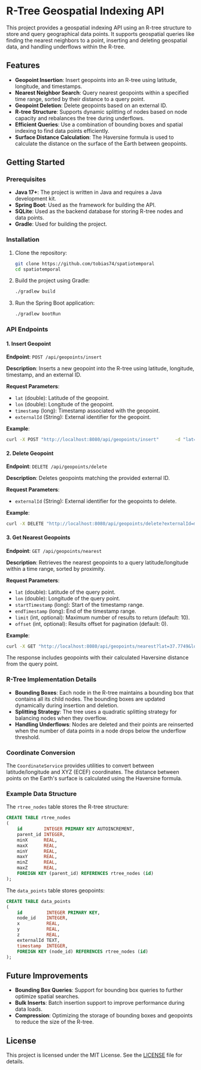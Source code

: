 # R-Tree Geospatial Indexing API

This project provides a geospatial indexing API using an R-tree structure to store and query geographical data points.
It supports geospatial queries like finding the nearest neighbors to a point, inserting and deleting geospatial data,
and handling underflows within the R-tree.

## Features

- **Geopoint Insertion**: Insert geopoints into an R-tree using latitude, longitude, and timestamps.
- **Nearest Neighbor Search**: Query nearest geopoints within a specified time range, sorted by their distance to a
  query point.
- **Geopoint Deletion**: Delete geopoints based on an external ID.
- **R-tree Structure**: Supports dynamic splitting of nodes based on node capacity and rebalances the tree during
  underflows.
- **Efficient Queries**: Use a combination of bounding boxes and spatial indexing to find data points efficiently.
- **Surface Distance Calculation**: The Haversine formula is used to calculate the distance on the surface of the Earth
  between geopoints.

## Getting Started

### Prerequisites

- **Java 17+**: The project is written in Java and requires a Java development kit.
- **Spring Boot**: Used as the framework for building the API.
- **SQLite**: Used as the backend database for storing R-tree nodes and data points.
- **Gradle**: Used for building the project.

### Installation

1. Clone the repository:

   ```bash
   git clone https://github.com/tobias74/spatiotemporal
   cd spatiotemporal
   ```

2. Build the project using Gradle:

   ```bash
   ./gradlew build
   ```

3. Run the Spring Boot application:

   ```bash
   ./gradlew bootRun
   ```

### API Endpoints

#### 1. Insert Geopoint

**Endpoint**: `POST /api/geopoints/insert`

**Description**: Inserts a new geopoint into the R-tree using latitude, longitude, timestamp, and an external ID.

**Request Parameters**:

- `lat` (double): Latitude of the geopoint.
- `lon` (double): Longitude of the geopoint.
- `timestamp` (long): Timestamp associated with the geopoint.
- `externalId` (String): External identifier for the geopoint.

**Example**:

```bash
curl -X POST "http://localhost:8080/api/geopoints/insert"      -d "lat=37.7749&lon=-122.4194&timestamp=1630454400000&externalId=myGeopoint"
```

#### 2. Delete Geopoint

**Endpoint**: `DELETE /api/geopoints/delete`

**Description**: Deletes geopoints matching the provided external ID.

**Request Parameters**:

- `externalId` (String): External identifier for the geopoints to delete.

**Example**:

```bash
curl -X DELETE "http://localhost:8080/api/geopoints/delete?externalId=myGeopoint"
```

#### 3. Get Nearest Geopoints

**Endpoint**: `GET /api/geopoints/nearest`

**Description**: Retrieves the nearest geopoints to a query latitude/longitude within a time range, sorted by proximity.

**Request Parameters**:

- `lat` (double): Latitude of the query point.
- `lon` (double): Longitude of the query point.
- `startTimestamp` (long): Start of the timestamp range.
- `endTimestamp` (long): End of the timestamp range.
- `limit` (int, optional): Maximum number of results to return (default: 10).
- `offset` (int, optional): Results offset for pagination (default: 0).

**Example**:

```bash
curl -X GET "http://localhost:8080/api/geopoints/nearest?lat=37.7749&lon=-122.4194&startTimestamp=1630454400000&endTimestamp=1630540800000&limit=5"
```

The response includes geopoints with their calculated Haversine distance from the query point.

### R-Tree Implementation Details

- **Bounding Boxes**: Each node in the R-tree maintains a bounding box that contains all its child nodes. The bounding
  boxes are updated dynamically during insertion and deletion.
- **Splitting Strategy**: The tree uses a quadratic splitting strategy for balancing nodes when they overflow.
- **Handling Underflows**: Nodes are deleted and their points are reinserted when the number of data points in a node
  drops below the underflow threshold.

### Coordinate Conversion

The `CoordinateService` provides utilities to convert between latitude/longitude and XYZ (ECEF) coordinates. The
distance between points on the Earth's surface is calculated using the Haversine formula.

### Example Data Structure

The `rtree_nodes` table stores the R-tree structure:

```sql
CREATE TABLE rtree_nodes
(
    id        INTEGER PRIMARY KEY AUTOINCREMENT,
    parent_id INTEGER,
    minX      REAL,
    maxX      REAL,
    minY      REAL,
    maxY      REAL,
    minZ      REAL,
    maxZ      REAL,
    FOREIGN KEY (parent_id) REFERENCES rtree_nodes (id)
);
```

The `data_points` table stores geopoints:

```sql
CREATE TABLE data_points
(
    id         INTEGER PRIMARY KEY,
    node_id    INTEGER,
    x          REAL,
    y          REAL,
    z          REAL,
    externalId TEXT,
    timestamp  INTEGER,
    FOREIGN KEY (node_id) REFERENCES rtree_nodes (id)
);
```

## Future Improvements

- **Bounding Box Queries**: Support for bounding box queries to further optimize spatial searches.
- **Bulk Inserts**: Batch insertion support to improve performance during data loads.
- **Compression**: Optimizing the storage of bounding boxes and geopoints to reduce the size of the R-tree.

## License

This project is licensed under the MIT License. See the [LICENSE](LICENSE) file for details.
